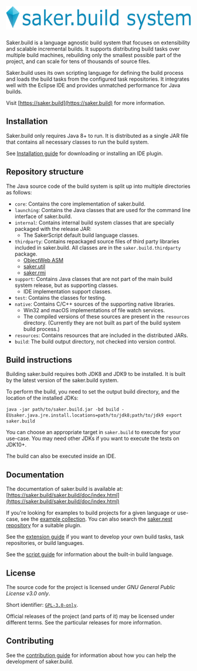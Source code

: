 # [<img src=".github/readme_logo.svg" height="64" alt="saker.build system">](https://saker.build)

Saker.build is a language agnostic build system that focuses on extensibility and scalable incremental builds. It supports distributing build tasks over multiple build machines, rebuilding only the smallest possible part of the project, and can scale for tens of thousands of source files.

Saker.build uses its own scripting language for defining the build process and loads the build tasks from the configured task repositories. It integrates well with the Eclipse IDE and provides unmatched performance for Java builds.

Visit [https://saker.build](https://saker.build) for more information.

## Installation

Saker.build only requires Java 8+ to run. It is distributed as a single JAR file that contains all necessary classes to run the build system.

See [Installation guide](https://saker.build/saker.build/doc/installation.html) for downloading or installing an IDE plugin.

## Repository structure

The Java source code of the build system is split up into multiple directories as follows:

* `core`: Contains the core implementation of saker.build.
* `launching`: Contains the Java classes that are used for the command line interface of saker.build.
* `internal`: Contains internal build system classes that are specially packaged with the release JAR:
	* The SakerScript default build language classes.
* `thirdparty`: Contains repackaged source files of third party libraries included in saker.build. All classes are in the `saker.build.thirdparty` package.
	* [ObjectWeb ASM](https://asm.ow2.io/)
	* [saker.util](https://github.com/sakerbuild/saker.util)
	* [saker.rmi](https://github.com/sakerbuild/saker.rmi)
* `support`: Contains Java classes that are not part of the main build system release, but as supporting classes.
	* IDE implementation support classes.
* `test`: Contains the classes for testing.
* `native`: Contains C/C++ sources of the supporting native libraries.
	* Win32 and macOS implementations of file watch services.
	* The compiled versions of these sources are present in the `resources` directory. (Currently they are not built as part of the build system build process.)
* `resources`: Contains resources that are included in the distributed JARs.
* `build`: The build output directory, not checked into version control.

## Build instructions

Building saker.build requires both JDK8 and JDK9 to be installed. It is built by the latest version of the saker.build system.

To perform the build, you need to set the output build directory, and the location of the installed JDKs:

```
java -jar path/to/saker.build.jar -bd build -EUsaker.java.jre.install.locations=path/to/jdk8;path/to/jdk9 export saker.build
```

You can choose an appropriate target in `saker.build` to execute for your use-case. You may need other JDKs if you want to execute the tests on JDK10+.

The build can also be executed inside an IDE.

## Documentation

The documentation of saker.build is available at: [https://saker.build/saker.build/doc/index.html](https://saker.build/saker.build/doc/index.html)

If you're looking for examples to build projects for a given language or use-case, see the [example collection](https://saker.build/saker.build/doc/examplecollection.html). You can also search the [saker.nest repository](https://nest.saker.build) for a suitable plugin.

See the [extension guide](https://saker.build/saker.build/doc/extending/index.html) if you want to develop your own build tasks, task repositories, or build languages.

See the [script guide](https://saker.build/saker.build/doc/scripting/index.html) for information about the built-in build language.

## License

The source code for the project is licensed under *GNU General Public License v3.0 only*.

Short identifier: [`GPL-3.0-only`](https://spdx.org/licenses/GPL-3.0-only.html).

Official releases of the project (and parts of it) may be licensed under different terms. See the particular releases for more information.

## Contributing

See the [contribution guide](https://saker.build/saker.build/doc/contribute.html) for information about how you can help the development of saker.build.

